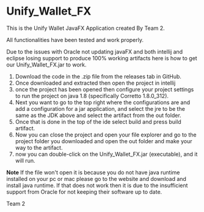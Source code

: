 # Unify_Wallet_FX

This is the Unify Wallet JavaFX Application created By Team 2.

All functionalities have been tested and work properly.

Due to the issues with Oracle not updating javaFX and both intellij and eclipse losing 
support to produce 100% working artifacts here is how to get our Unify_Wallet_FX.jar to work.

1. Download the code in the .zip file from the releases tab in GitHub.
2. Once downloaded and extracted then open the project in intellij
3. once the project has been opened then configure your project settings to run the project on java 1.8 (specifically Corretto 1.8.0_312).
4. Next you want to go to the top right where the configurations are and add a configuration for a jar application, and select the 
jre to be the same as the JDK above and select the artifact from the out folder.
5. Once that is done in the top of the ide select build and press build artifact.
6. Now you can close the project and open your file explorer and go to the project folder you downloaded and open the out folder and make your way to the artifact.
7. now you can double-click on the Unify_Wallet_FX.jar (executable), and it will run. 

****Note****
If the file won't open it is because you do not have java runtime installed on your pc or mac please go to the website and download and install java runtime.
If that does not work then it is due to the insufficient support from Oracle for not keeping their software up to date.

Team 2
